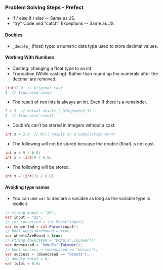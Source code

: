 ### Problem Solving Steps - Prefect

- if / else if / else -- Same as JS.
- "try" Code and "catch" Exceptions -- Same as JS.

#### Doubles

- `_double_` (float) type: a numeric data type used to store decimal values.

#### Working With Numbers

- Casting: changing a float type to an int
- Truncation (While casting): Rather than round up the numerals after the decimal are removed.

```C#
(int)2.9  // Original cast
2  // Truncated value
 ```

- The result of two ints is always an int. Even if there is a remainder.

```C#
7 / 3  // Actual result 2.3(Repeated 3)
2  // Truncated result
```

- Double’s can’t be stored in integers without a cast.

```C#
int x = 2.9  // Will result in a compilation error
```

- The following will not be stored because the double (float) is not cast.

```C#
int x = 9 / 6.0;
int x = (int)9 / 6.0;
```

- The following will be stored.

```C#
int x = (int)(9 / 6.0)
```

#### Avoiding type names

- You can use `var` to declare a variable as long as the variable type is explicit.

```C#
// string input = "22";
var input = "22";
// int converted = int.Parse(input);
var converted = int.Parse(input);
// bool wheelsAreRound = true;
var wheelsAreRound = true;
// string downcased = "DoNuTs".ToLower();
var downcased = "DoNuTs".ToLower();
// bool success = (downcased == "donuts");
var success = (downcased == "donuts");
// double total = 0;
var total = 0.0;
```